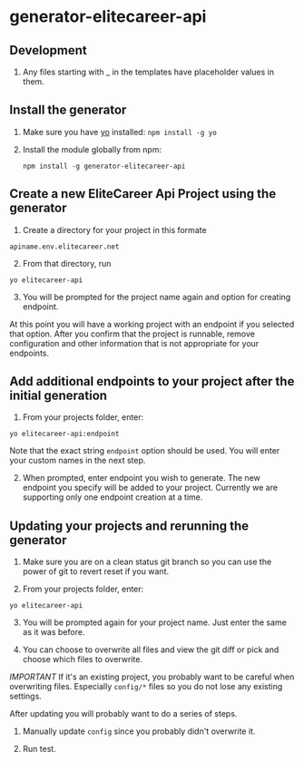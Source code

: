 # generator-elitecareer-api

## Development

1. Any files starting with _ in the templates have placeholder values in them.

## Install the generator

1. Make sure you have [yo](https://github.com/yeoman/yo) installed:
     `npm install -g yo`

2. Install the module globally from npm:

   ```
   npm install -g generator-elitecareer-api
   ```

## Create a new EliteCareer Api Project using the generator

1. Create a directory for your project in this formate
  ```
  apiname.env.elitecareer.net
  ```

2. From that directory, run
  ```
  yo elitecareer-api
  ```

3. You will be prompted for the project name again and option for creating endpoint.

At this point you will have a working project with an endpoint if you selected that option. After you confirm that the project is runnable, remove configuration and other information that is not appropriate for your endpoints.


## Add additional endpoints to your project after the initial generation

1. From your projects folder, enter:
  ```
  yo elitecareer-api:endpoint
  ```
  Note that the exact string `endpoint` option should be used. You will enter your custom names in the next step.

2. When prompted, enter endpoint you wish to generate. The new endpoint you specify will be added to your project. Currently we are supporting only one endpoint creation at a time.

## Updating your projects and rerunning the generator

1. Make sure you are on a clean status git branch so you can use the power of
git to revert reset if you want.

2. From your projects folder, enter:
  ```
  yo elitecareer-api
  ```
3. You will be prompted again for your project name. Just enter the same as it was before.

4. You can choose to overwrite all files and view the git diff or pick and choose
which files to overwrite.

*IMPORTANT*
If it's an existing project, you probably want to be careful when overwriting files. Especially `config/*` files
so you do not lose any existing settings.

After updating you will probably want to do a series of steps.

1. Manually update `config` since you probably didn't overwrite it.

2. Run test.
